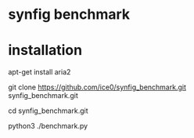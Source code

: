# synfig benchmark

# installation

apt-get install aria2

git clone https://github.com/ice0/synfig_benchmark.git synfig_benchmark.git

cd synfig_benchmark.git

python3 ./benchmark.py

